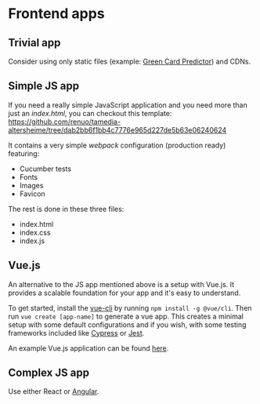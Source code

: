 # Frontend apps

## Trivial app

Consider using only static files (example: [Green Card Predictor](https://github.com/renuo/green-card-probability-frontend))
and CDNs.

## Simple JS app

If you need a really simple JavaScript application and you need more than just an *index.html*, you can checkout this template:
<https://github.com/renuo/tamedia-altersheime/tree/dab2bb6f1bb4c7776e965d227de5b63e06240624>

It contains a very simple *webpack* configuration (production ready) featuring:

* Cucumber tests
* Fonts
* Images
* Favicon

The rest is done in these three files:

* index.html
* index.css
* index.js

## Vue.js

An alternative to the JS app mentioned above is a setup with Vue.js.
It provides a scalable foundation for your app and it's easy to understand.

To get started, install the [vue-cli](https://github.com/vuejs/vue-cli) by running `npm install -g @vue/cli`.
Then run `vue create [app-name]` to generate a vue app.
This creates a minimal setup with some default configurations and
if you wish, with some testing frameworks included like [Cypress](https://www.cypress.io) or [Jest](https://facebook.github.io/jest/).

An example Vue.js application can be found [here](https://github.com/renuo/tamedia-altersheime).

## Complex JS app

Use either React or [Angular](../angular/README.md).

